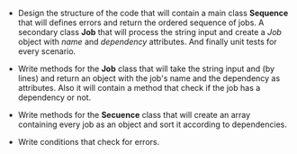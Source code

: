 * Design the structure of the code that will contain a main class
**Sequence** that will defines errors and return the ordered sequence of jobs.
A secondary class **Job** that
will process the string input and create a *Job* object with *name* and *dependency* attributes.
And finally unit tests for every scenario.

* Write methods for the **Job** class that will take the string input and (by lines) and return an object with the job's name and the dependency as attributes. Also it will contain a method that check if the job has a dependency or not.

* Write methods for the **Secuence** class that will create an array containing every job as an object and sort it according to dependencies.

* Write conditions that check for errors.
